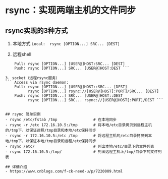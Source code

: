 # rsync：实现两端主机的文件同步

## rsync实现的3种方式

1. 本地方式
``` Local:  rsync [OPTION...] SRC... [DEST] ```
 
2. 远程shell
``` Access via remote shell:
	Pull: rsync [OPTION...] [USER@]HOST:SRC... [DEST]
	Push: rsync [OPTION...] SRC... [USER@]HOST:DEST ```
  
3. socket（远程rsync服务）	
``` Access via rsync daemon:
	Pull: rsync [OPTION...] [USER@]HOST::SRC... [DEST]
		  rsync [OPTION...] rsync://[USER@]HOST[:PORT]/SRC... [DEST]
	Push: rsync [OPTION...] SRC... [USER@]HOST::DEST
          rsync [OPTION...] SRC... rsync://[USER@]HOST[:PORT]/DEST ```
		

## rsync 简单实例
- rsync /etc/fstab /tmp                # 在本地同步
- rsync -r /etc 172.16.10.5:/tmp       # 将本地/etc目录拷贝到远程主机的/tmp下，以保证远程/tmp目录和本地/etc保持同步
- rsync -r 172.16.10.5:/etc /tmp       # 将远程主机的/etc目录拷贝到本地/tmp下，以保证本地/tmp目录和远程/etc保持同步
- rsync /etc/                          # 列出本地/etc/目录下的文件列表
- rsync 172.16.10.5:/tmp/              # 列出远程主机上/tmp/目录下的文件列表

## 详细介绍 
- https://www.cnblogs.com/f-ck-need-u/p/7220009.html

